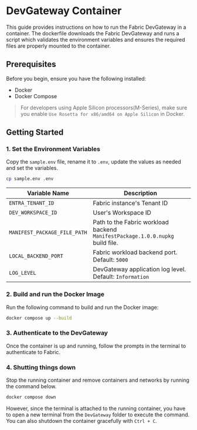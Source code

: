 # DevGateway Container

This guide provides instructions on how to run the Fabric DevGateway in a container.
The dockerfile downloads the Fabric DevGateway and runs a script which validates the environment variables and ensures the required files are properly mounted to the container.

## Prerequisites

Before you begin, ensure you have the following installed:

- Docker
- Docker Compose

>For developers using Apple Silicon processors(M-Series), make sure you enable `Use Rosetta for x86/amd64 on Apple Silicon` in Docker.

## Getting Started

### 1. Set the Environment Variables

Copy the `sample.env` file, rename it to `.env`, update the values as needed and set the variables.

```bash
cp sample.env .env
```

| Variable Name              | Description                                                                 |
|----------------------------|-----------------------------------------------------------------------------|
| `ENTRA_TENANT_ID`          | Fabric instance's Tenant ID                                                 | 
| `DEV_WORKSPACE_ID`       | User's Workspace ID                                                        | 
| `MANIFEST_PACKAGE_FILE_PATH` | Path to the Fabric workload backend `ManifestPackage.1.0.0.nupkg` build file.   | 
| `LOCAL_BACKEND_PORT` | Fabric workload backend port. Default: `5000`   |
| `LOG_LEVEL`                | DevGateway application log level. Default: `Information`                   |

### 2. Build and run the Docker Image

Run the following command to build and run the Docker image:

```sh
docker compose up --build
```

### 3. Authenticate to the DevGateway

Once the container is up and running, follow the prompts in the terminal to authenticate to Fabric.

### 4. Shutting things down

Stop the running container and remove containers and networks by running the command below.

```bash
docker compose down
```
However, since the terminal is attached to the running container, you have to open a new terminal from the `DevGateway` folder to execute the command. You can also shutdown the container gracefully with `Ctrl + C`.
